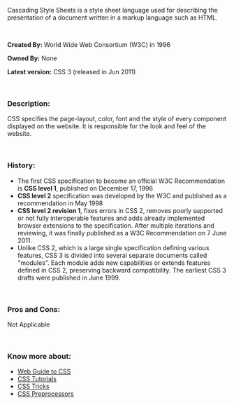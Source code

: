 Cascading Style Sheets is a style sheet language used for describing the presentation of a document written in a markup language such as HTML.

<br>

**Created By:** World Wide Web Consortium (W3C) in 1996

**Owned By:** None

**Latest version:** CSS 3 (released in Jun 2011) 

<br>

### **Description:**

CSS specifies the page-layout, color, font and the style of every component displayed on the website. It is responsible for the look and feel of the website.

<br>

### **History:**
- The first CSS specification to become an official W3C Recommendation is **CSS level 1**, published on December 17, 1996
- **CSS level 2** specification was developed by the W3C and published as a recommendation in May 1998
- **CSS level 2 revision 1**, fixes errors in CSS 2, removes poorly supported or not fully interoperable features and adds already implemented browser extensions to the specification. After multiple iterations and reviewing, it was finally published as a W3C Recommendation on 7 June 2011.
- Unlike CSS 2, which is a large single specification defining various features, CSS 3 is divided into several separate documents called "modules". Each module adds new capabilities or extends features defined in CSS 2, preserving backward compatibility. The earliest CSS 3 drafts were published in June 1999.

<br>

### **Pros and Cons:**
Not Applicable
	
<br>

### **Know more about:**
- [Web Guide to CSS](https://developer.mozilla.org/en-US/docs/Web/CSS)
- [CSS Tutorials](https://www.tutorialspoint.com/css/index.htm)
- [CSS Tricks](https://css-tricks.com/)
- [CSS Preprocessors](https://htmlmag.com/article/an-introduction-to-css-preprocessors-sass-less-stylus)



